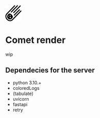 <img src="media/comet-icon.png" alt = 'comet-icon' width=50 height=50>

# Comet render

wip

## Dependecies for the server
 - python 3.10.+
 - coloredLogs
 - (tabulate)
 - uvicorn
 - fastapi
 - retry
